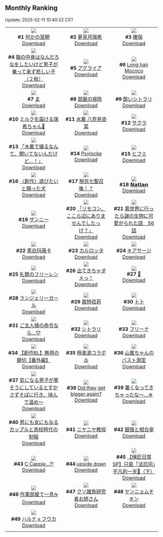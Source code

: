## Monthly Ranking
Update: 2025-02-11 10:40:22 CST

|      |      |      |
| :----: | :----: | :----: |
| ![](https://i.pixiv.re/c/240x480/img-master/img/2025/01/13/17/09/35/126183684_p0_master1200.jpg)<br>**#1** [何かの翌朝](https://www.pixiv.net/artworks/126183684)<br>[Download](https://i.pixiv.re/img-original/img/2025/01/13/17/09/35/126183684_p0.jpg) | ![](https://i.pixiv.re/c/240x480/img-master/img/2025/01/13/20/56/21/126188066_p0_master1200.jpg)<br>**#2** [夢見月瑞希](https://www.pixiv.net/artworks/126188066)<br>[Download](https://i.pixiv.re/img-original/img/2025/01/13/20/56/21/126188066_p0.jpg) | ![](https://i.pixiv.re/c/240x480/img-master/img/2025/01/13/18/00/15/126185175_p0_master1200.jpg)<br>**#3** [確保](https://www.pixiv.net/artworks/126185175)<br>[Download](https://i.pixiv.re/img-original/img/2025/01/13/18/00/15/126185175_p0.png) |
| ![](https://i.pixiv.re/c/240x480/img-master/img/2025/01/11/18/23/28/126116526_p0_master1200.jpg)<br>**#4** [箱の中身はなんだろなをしたいけど男子が乗って来ず悲しい子（２枚）](https://www.pixiv.net/artworks/126116526)<br>[Download](https://i.pixiv.re/img-original/img/2025/01/11/18/23/28/126116526_p0.jpg) | ![](https://i.pixiv.re/c/240x480/img-master/img/2025/01/13/01/08/16/126165905_p0_master1200.jpg)<br>**#5** [アグライア](https://www.pixiv.net/artworks/126165905)<br>[Download](https://i.pixiv.re/img-original/img/2025/01/13/01/08/16/126165905_p0.jpg) | ![](https://i.pixiv.re/c/240x480/img-master/img/2025/01/13/07/16/15/126171511_p0_master1200.jpg)<br>**#6** [Long hair Mococo](https://www.pixiv.net/artworks/126171511)<br>[Download](https://i.pixiv.re/img-original/img/2025/01/13/07/16/15/126171511_p0.png) |
| ![](https://i.pixiv.re/c/240x480/img-master/img/2025/01/13/04/30/01/126169499_p0_master1200.jpg)<br>**#7** [ま](https://www.pixiv.net/artworks/126169499)<br>[Download](https://i.pixiv.re/img-original/img/2025/01/13/04/30/01/126169499_p0.png) | ![](https://i.pixiv.re/c/240x480/img-master/img/2025/01/12/13/20/59/126143208_p0_master1200.jpg)<br>**#8** [部屋の掃除](https://www.pixiv.net/artworks/126143208)<br>[Download](https://i.pixiv.re/img-original/img/2025/01/12/13/20/59/126143208_p0.jpg) | ![](https://i.pixiv.re/c/240x480/img-master/img/2025/01/13/22/49/17/126195110_p0_master1200.jpg)<br>**#9** [酔いシトラリ](https://www.pixiv.net/artworks/126195110)<br>[Download](https://i.pixiv.re/img-original/img/2025/01/13/22/49/17/126195110_p0.jpg) |
| ![](https://i.pixiv.re/c/240x480/img-master/img/2025/01/11/20/36/43/126120762_p0_master1200.jpg)<br>**#10** [ミルクを届ける瑞希ちゃん🥛](https://www.pixiv.net/artworks/126120762)<br>[Download](https://i.pixiv.re/img-original/img/2025/01/11/20/36/43/126120762_p0.png) | ![](https://i.pixiv.re/c/240x480/img-master/img/2025/01/13/00/00/08/126163202_p0_master1200.jpg)<br>**#11** [水着 八奈見杏菜](https://www.pixiv.net/artworks/126163202)<br>[Download](https://i.pixiv.re/img-original/img/2025/01/13/00/00/08/126163202_p0.jpg) | ![](https://i.pixiv.re/c/240x480/img-master/img/2025/01/13/05/45/38/126170313_p0_master1200.jpg)<br>**#12** [サクラ](https://www.pixiv.net/artworks/126170313)<br>[Download](https://i.pixiv.re/img-original/img/2025/01/13/05/45/38/126170313_p0.png) |
| ![](https://i.pixiv.re/c/240x480/img-master/img/2025/01/13/22/49/45/126195126_p0_master1200.jpg)<br>**#13** [「水着で撮るなんて、聞いてないんだけど…！」](https://www.pixiv.net/artworks/126195126)<br>[Download](https://i.pixiv.re/img-original/img/2025/01/13/22/49/45/126195126_p0.jpg) | ![](https://i.pixiv.re/c/240x480/img-master/img/2025/01/13/10/12/42/126174174_p0_master1200.jpg)<br>**#14** [Psylocke](https://www.pixiv.net/artworks/126174174)<br>[Download](https://i.pixiv.re/img-original/img/2025/01/13/10/12/42/126174174_p0.jpg) | ![](https://i.pixiv.re/c/240x480/img-master/img/2025/01/13/01/31/03/126166540_p0_master1200.jpg)<br>**#15** [ヒフミ](https://www.pixiv.net/artworks/126166540)<br>[Download](https://i.pixiv.re/img-original/img/2025/01/13/01/31/03/126166540_p0.jpg) |
| ![](https://i.pixiv.re/c/240x480/img-master/img/2025/01/15/18/37/54/126187208_p0_master1200.jpg)<br>**#16** [〈創作〉遊びたいと願った犬](https://www.pixiv.net/artworks/126187208)<br>[Download](https://i.pixiv.re/img-original/img/2025/01/15/18/37/54/126187208_p0.jpg) | ![](https://i.pixiv.re/c/240x480/img-master/img/2025/01/13/21/02/59/126191261_p0_master1200.jpg)<br>**#17** [脱衣七聖召喚！？](https://www.pixiv.net/artworks/126191261)<br>[Download](https://i.pixiv.re/img-original/img/2025/01/13/21/02/59/126191261_p0.png) | ![](https://i.pixiv.re/c/240x480/img-master/img/2025/01/13/00/48/32/126165336_p0_master1200.jpg)<br>**#18** [𝗡𝗮𝘁𝗹𝗮𝗻](https://www.pixiv.net/artworks/126165336)<br>[Download](https://i.pixiv.re/img-original/img/2025/01/13/00/48/32/126165336_p0.jpg) |
| ![](https://i.pixiv.re/c/240x480/img-master/img/2025/01/12/00/00/21/126128293_p0_master1200.jpg)<br>**#19** [ザンニー](https://www.pixiv.net/artworks/126128293)<br>[Download](https://i.pixiv.re/img-original/img/2025/01/12/00/00/21/126128293_p0.png) | ![](https://i.pixiv.re/c/240x480/img-master/img/2025/01/13/23/12/58/126196079_p0_master1200.jpg)<br>**#20** [「リモコン、ここら辺にありませんでしたっけ？」](https://www.pixiv.net/artworks/126196079)<br>[Download](https://i.pixiv.re/img-original/img/2025/01/13/23/12/58/126196079_p0.jpg) | ![](https://i.pixiv.re/c/240x480/img-master/img/2025/01/13/00/00/32/126163323_p0_master1200.jpg)<br>**#21** [異世界に行ったら謎の生物に可愛がられた話　56話](https://www.pixiv.net/artworks/126163323)<br>[Download](https://i.pixiv.re/img-original/img/2025/01/13/00/00/32/126163323_p0.jpg) |
| ![](https://i.pixiv.re/c/240x480/img-master/img/2025/01/11/16/40/00/126113664_p0_master1200.jpg)<br>**#22** [黑白玛薇卡](https://www.pixiv.net/artworks/126113664)<br>[Download](https://i.pixiv.re/img-original/img/2025/01/11/16/40/00/126113664_p0.jpg) | ![](https://i.pixiv.re/c/240x480/img-master/img/2025/01/11/00/30/01/126096485_p0_master1200.jpg)<br>**#23** [カルロッタ](https://www.pixiv.net/artworks/126096485)<br>[Download](https://i.pixiv.re/img-original/img/2025/01/11/00/30/01/126096485_p0.jpg) | ![](https://i.pixiv.re/c/240x480/img-master/img/2025/01/14/22/00/05/126222856_p0_master1200.jpg)<br>**#24** [キアサージ](https://www.pixiv.net/artworks/126222856)<br>[Download](https://i.pixiv.re/img-original/img/2025/01/14/22/00/05/126222856_p0.jpg) |
| ![](https://i.pixiv.re/c/240x480/img-master/img/2025/01/13/09/27/54/126173450_p0_master1200.jpg)<br>**#25** [礼賛のフリーレン](https://www.pixiv.net/artworks/126173450)<br>[Download](https://i.pixiv.re/img-original/img/2025/01/13/09/27/54/126173450_p0.jpg) | ![](https://i.pixiv.re/c/240x480/img-master/img/2025/01/12/12/00/49/126141493_p0_master1200.jpg)<br>**#26** [出てきちゃダメっ！](https://www.pixiv.net/artworks/126141493)<br>[Download](https://i.pixiv.re/img-original/img/2025/01/12/12/00/49/126141493_p0.jpg) | ![](https://i.pixiv.re/c/240x480/img-master/img/2025/01/12/01/42/11/126131845_p0_master1200.jpg)<br>**#27** [🌙](https://www.pixiv.net/artworks/126131845)<br>[Download](https://i.pixiv.re/img-original/img/2025/01/12/01/42/11/126131845_p0.jpg) |
| ![](https://i.pixiv.re/c/240x480/img-master/img/2025/01/13/18/33/16/126186318_p0_master1200.jpg)<br>**#28** [ランジェリーガール](https://www.pixiv.net/artworks/126186318)<br>[Download](https://i.pixiv.re/img-original/img/2025/01/13/18/33/16/126186318_p0.png) | ![](https://i.pixiv.re/c/240x480/img-master/img/2025/01/15/01/57/11/126230821_p0_master1200.jpg)<br>**#29** [茜特菈莉](https://www.pixiv.net/artworks/126230821)<br>[Download](https://i.pixiv.re/img-original/img/2025/01/15/01/57/11/126230821_p0.jpg) | ![](https://i.pixiv.re/c/240x480/img-master/img/2025/01/12/01/07/57/126130915_p0_master1200.jpg)<br>**#30** [卜卜](https://www.pixiv.net/artworks/126130915)<br>[Download](https://i.pixiv.re/img-original/img/2025/01/12/01/07/57/126130915_p0.png) |
| ![](https://i.pixiv.re/c/240x480/img-master/img/2025/01/13/19/15/42/126187686_p0_master1200.jpg)<br>**#31** [ご主人様の命令なら…♡](https://www.pixiv.net/artworks/126187686)<br>[Download](https://i.pixiv.re/img-original/img/2025/01/13/19/15/42/126187686_p0.jpg) | ![](https://i.pixiv.re/c/240x480/img-master/img/2025/01/12/00/00/39/126128365_p0_master1200.jpg)<br>**#32** [シトラリ](https://www.pixiv.net/artworks/126128365)<br>[Download](https://i.pixiv.re/img-original/img/2025/01/12/00/00/39/126128365_p0.jpg) | ![](https://i.pixiv.re/c/240x480/img-master/img/2025/01/13/01/30/01/126166497_p0_master1200.jpg)<br>**#33** [フリーナ](https://www.pixiv.net/artworks/126166497)<br>[Download](https://i.pixiv.re/img-original/img/2025/01/13/01/30/01/126166497_p0.jpg) |
| ![](https://i.pixiv.re/c/240x480/img-master/img/2025/01/13/22/24/09/126194238_p0_master1200.jpg)<br>**#34** [【創作BL】無用の親切【番外編】](https://www.pixiv.net/artworks/126194238)<br>[Download](https://i.pixiv.re/img-original/img/2025/01/13/22/24/09/126194238_p0.png) | ![](https://i.pixiv.re/c/240x480/img-master/img/2025/01/14/19/03/26/126217499_p0_master1200.jpg)<br>**#35** [極楽湯コラボ♨](https://www.pixiv.net/artworks/126217499)<br>[Download](https://i.pixiv.re/img-original/img/2025/01/14/19/03/26/126217499_p0.jpg) | ![](https://i.pixiv.re/c/240x480/img-master/img/2025/01/13/00/52/47/126165458_p0_master1200.jpg)<br>**#36** [山風ちゃんのバスト測定](https://www.pixiv.net/artworks/126165458)<br>[Download](https://i.pixiv.re/img-original/img/2025/01/13/00/52/47/126165458_p0.jpg) |
| ![](https://i.pixiv.re/c/240x480/img-master/img/2025/01/13/09/00/04/126173007_p0_master1200.jpg)<br>**#37** [気になる男子が寒そうにしているとすかさずそばに行き、挟んで温め～](https://www.pixiv.net/artworks/126173007)<br>[Download](https://i.pixiv.re/img-original/img/2025/01/13/09/00/04/126173007_p0.jpg) | ![](https://i.pixiv.re/c/240x480/img-master/img/2025/01/13/14/42/03/126180096_p0_master1200.jpg)<br>**#38** [Did they get bigger again?](https://www.pixiv.net/artworks/126180096)<br>[Download](https://i.pixiv.re/img-original/img/2025/01/13/14/42/03/126180096_p0.jpg) | ![](https://i.pixiv.re/c/240x480/img-master/img/2025/01/11/19/54/25/126119294_p0_master1200.jpg)<br>**#39** [暑くなってきちゃったな～…☆](https://www.pixiv.net/artworks/126119294)<br>[Download](https://i.pixiv.re/img-original/img/2025/01/11/19/54/25/126119294_p0.jpg) |
| ![](https://i.pixiv.re/c/240x480/img-master/img/2025/01/13/00/00/42/126163360_p0_master1200.jpg)<br>**#40** [男にも女にもなるカップルと高校時代の制服](https://www.pixiv.net/artworks/126163360)<br>[Download](https://i.pixiv.re/img-original/img/2025/01/13/00/00/42/126163360_p0.jpg) | ![](https://i.pixiv.re/c/240x480/img-master/img/2025/01/15/00/00/18/126227291_p0_master1200.jpg)<br>**#41** [ニヤニヤ教授](https://www.pixiv.net/artworks/126227291)<br>[Download](https://i.pixiv.re/img-original/img/2025/01/15/00/00/18/126227291_p0.jpg) | ![](https://i.pixiv.re/c/240x480/img-master/img/2025/01/13/00/08/15/126163884_p0_master1200.jpg)<br>**#42** [銀狼と相合傘](https://www.pixiv.net/artworks/126163884)<br>[Download](https://i.pixiv.re/img-original/img/2025/01/13/00/08/15/126163884_p0.jpg) |
| ![](https://i.pixiv.re/c/240x480/img-master/img/2025/01/15/00/59/03/126229437_p0_master1200.jpg)<br>**#43** [C Cappie...?!](https://www.pixiv.net/artworks/126229437)<br>[Download](https://i.pixiv.re/img-original/img/2025/01/15/00/59/03/126229437_p0.png) | ![](https://i.pixiv.re/c/240x480/img-master/img/2025/01/13/10/09/49/126174131_p0_master1200.jpg)<br>**#44** [upside down](https://www.pixiv.net/artworks/126174131)<br>[Download](https://i.pixiv.re/img-original/img/2025/01/13/10/09/49/126174131_p0.png) | ![](https://i.pixiv.re/c/240x480/img-master/img/2025/01/13/21/06/21/126191376_p0_master1200.jpg)<br>**#45** [【绳匠日常SP】只是「法厄同」平凡的一天🍜（下）](https://www.pixiv.net/artworks/126191376)<br>[Download](https://i.pixiv.re/img-original/img/2025/01/13/21/06/21/126191376_p0.png) |
| ![](https://i.pixiv.re/c/240x480/img-master/img/2025/01/13/16/58/51/126183320_p0_master1200.jpg)<br>**#46** [作業部屋で一息☕️](https://www.pixiv.net/artworks/126183320)<br>[Download](https://i.pixiv.re/img-original/img/2025/01/13/16/58/51/126183320_p0.jpg) | ![](https://i.pixiv.re/c/240x480/img-master/img/2025/01/14/21/19/10/126221437_p0_master1200.jpg)<br>**#47** [クソ雑魚研究者お姉さん](https://www.pixiv.net/artworks/126221437)<br>[Download](https://i.pixiv.re/img-original/img/2025/01/14/21/19/10/126221437_p0.jpg) | ![](https://i.pixiv.re/c/240x480/img-master/img/2025/01/12/20/39/04/126155213_p0_master1200.jpg)<br>**#48** [ヤンニョムチキン](https://www.pixiv.net/artworks/126155213)<br>[Download](https://i.pixiv.re/img-original/img/2025/01/12/20/39/04/126155213_p0.png) |
| ![](https://i.pixiv.re/c/240x480/img-master/img/2025/01/12/03/42/08/126134089_p0_master1200.jpg)<br>**#49** [ハルナ x フウカ](https://www.pixiv.net/artworks/126134089)<br>[Download](https://i.pixiv.re/img-original/img/2025/01/12/03/42/08/126134089_p0.png) |
|      |      |
